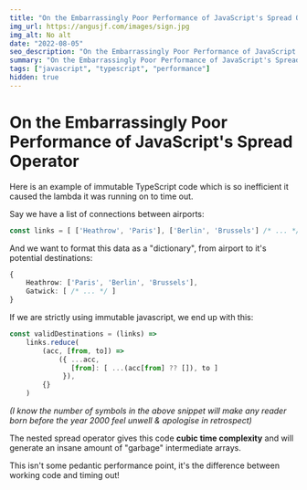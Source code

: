```yaml
---
title: "On the Embarrassingly Poor Performance of JavaScript's Spread Operator"
img_url: https://angusjf.com/images/sign.jpg
img_alt: No alt
date: "2022-08-05"
seo_description: "On the Embarrassingly Poor Performance of JavaScript's Spread Operator"
summary: "On the Embarrassingly Poor Performance of JavaScript's Spread Operator"
tags: ["javascript", "typescript", "performance"]
hidden: true
---
```

# On the Embarrassingly Poor Performance of JavaScript's Spread Operator

Here is an example of immutable TypeScript code which is so inefficient it caused the lambda it was running on to time out.

Say we have a list of connections between airports:
```ts
const links = [ ['Heathrow', 'Paris'], ['Berlin', 'Brussels'] /* ... */ ];
```

And we want to format this data as a "dictionary", from airport to it's potential destinations:
```ts
{
    Heathrow: ['Paris', 'Berlin', 'Brussels'],
    Gatwick: [ /* ... */ ]
}
```

If we are strictly using immutable javascript, we end up with this:

```ts
const validDestinations = (links) =>
    links.reduce(
        (acc, [from, to]) =>
            ({ ...acc,
               [from]: [ ...(acc[from] ?? []), to ]
             }),
        {}
    )
```

_(I know the number of symbols in the above snippet will make any reader born before the year 2000 feel unwell & apologise in retrospect)_

The nested spread operator gives this code **cubic time complexity** and will generate an insane amount of "garbage" intermediate arrays.

This isn't some pedantic performance point, it's the difference between working code and timing out!

